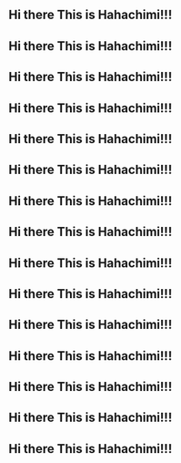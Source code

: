 ## Hi there This is Hahachimi!!!

<!--
**hahachimi-ding/hahachimi-ding** is a ✨ _special_ ✨ repository because its `README.md` (this file) appears on your GitHub profile.

Here are some ideas to get you started:

- 🔭 I’m currently working on ...
- 🌱 I’m currently learning ...
- 👯 I’m looking to collaborate on ...
- 🤔 I’m looking for help with ...
- 💬 Ask me about ...
- 📫 How to reach me: ...
- 😄 Pronouns: ...
- ⚡ Fun fact: ...
-->

## Hi there This is Hahachimi!!!
## Hi there This is Hahachimi!!!
## Hi there This is Hahachimi!!!
## Hi there This is Hahachimi!!!
## Hi there This is Hahachimi!!!
## Hi there This is Hahachimi!!!
## Hi there This is Hahachimi!!!
## Hi there This is Hahachimi!!!

## Hi there This is Hahachimi!!!
## Hi there This is Hahachimi!!!
## Hi there This is Hahachimi!!!
## Hi there This is Hahachimi!!!
## Hi there This is Hahachimi!!!
## Hi there This is Hahachimi!!!
